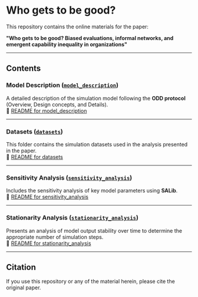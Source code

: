 # Who gets to be good?

This repository contains the online materials for the paper:

**"Who gets to be good? Biased evaluations, informal networks, and emergent capability inequality in organizations"**

---

## Contents

### Model Description ([`model_description`](./model_description))
A detailed description of the simulation model following the **ODD protocol** (Overview, Design concepts, and Details).  
📘 [README for model_description](./model_description/readme.md)

---

### Datasets ([`datasets`](./datasets))
This folder contains the simulation datasets used in the analysis presented in the paper.  
📘 [README for datasets](./datasets/readme.md)

---

### Sensitivity Analysis ([`sensitivity_analysis`](./sensitivity_analysis))
Includes the sensitivity analysis of key model parameters using **SALib**.  
📘 [README for sensitivity_analysis](./sensitivity_analysis/readme.md)

---

### Stationarity Analysis ([`stationarity_analysis`](./stationarity_analysis))
Presents an analysis of model output stability over time to determine the appropriate number of simulation steps.  
📘 [README for stationarity_analysis](./stationarity_analysis/readme.md)

---

## Citation

If you use this repository or any of the material herein, please cite the original paper.
